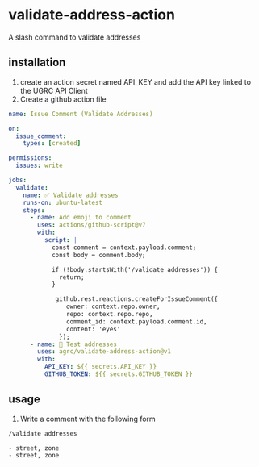 # validate-address-action

A slash command to validate addresses

## installation

1. create an action secret named API_KEY and add the API key linked to the UGRC API Client
1. Create a github action file

```yml
name: Issue Comment (Validate Addresses)

on:
  issue_comment:
    types: [created]

permissions:
  issues: write

jobs:
  validate:
    name: ✅ Validate addresses
    runs-on: ubuntu-latest
    steps:
      - name: Add emoji to comment
        uses: actions/github-script@v7
        with:
          script: |
            const comment = context.payload.comment;
            const body = comment.body;

            if (!body.startsWith('/validate addresses')) {
              return;
            }

             github.rest.reactions.createForIssueComment({
                owner: context.repo.owner,
                repo: context.repo.repo,
                comment_id: context.payload.comment.id,
                content: 'eyes'
              });
      - name: 🧪 Test addresses
        uses: agrc/validate-address-action@v1
        with:
          API_KEY: ${{ secrets.API_KEY }}
          GITHUB_TOKEN: ${{ secrets.GITHUB_TOKEN }}
```

## usage

1. Write a comment with the following form

```sh
/validate addresses

- street, zone
- street, zone
```
